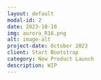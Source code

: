 ```yaml
---
layout: default
modal-id: 2
date: 2023-10-10
img: aurora_R16.png
alt: image-alt
project-date: October 2023
client: Start Bootstrap
category: New Product Launch
description: WIP
---
```

